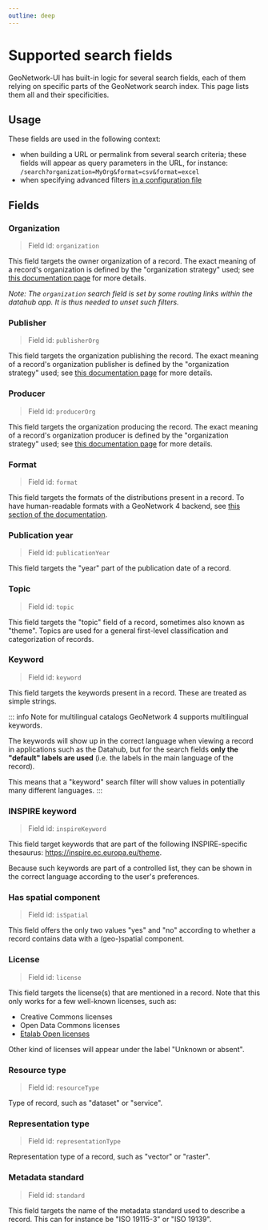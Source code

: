 ```yaml
---
outline: deep
---
```


# Supported search fields

GeoNetwork-UI has built-in logic for several search fields, each of them relying on specific parts of the GeoNetwork search index. This page lists them all and their specificities.

## Usage

These fields are used in the following context:

- when building a URL or permalink from several search criteria; these fields will appear as query parameters in the URL, for instance:  
  `/search?organization=MyOrg&format=csv&format=excel`
- when specifying advanced filters [in a configuration file](../guide/configure.md#search)

## Fields

### Organization

> Field id: `organization`

This field targets the owner organization of a record. The exact meaning of a record's organization is defined by the "organization strategy" used; see [this documentation page](../developers/organizations.md) for more details.

_Note: The `organization` search field is set by some routing links within the datahub app. It is thus needed to unset such filters._

### Publisher

> Field id: `publisherOrg`

This field targets the organization publishing the record. The exact meaning of a record's organization publisher is defined by the "organization strategy" used; see [this documentation page](../developers/organizations.md) for more details.

### Producer

> Field id: `producerOrg`

This field targets the organization producing the record. The exact meaning of a record's organization producer is defined by the "organization strategy" used; see [this documentation page](../developers/organizations.md) for more details.

### Format

> Field id: `format`

This field targets the formats of the distributions present in a record. To have human-readable formats with a GeoNetwork 4 backend, see [this section of the documentation](../guide/deploy.md#enabling-improved-search-fields).

### Publication year

> Field id: `publicationYear`

This field targets the "year" part of the publication date of a record.

### Topic

> Field id: `topic`

This field targets the "topic" field of a record, sometimes also known as "theme". Topics are used for a general first-level classification and categorization of records.

### Keyword

> Field id: `keyword`

This field targets the keywords present in a record. These are treated as simple strings.

::: info Note for multilingual catalogs
GeoNetwork 4 supports multilingual keywords.

The keywords will show up in the correct language when viewing a record in applications such as the Datahub, but for the search fields **only the "default" labels are used** (i.e. the labels in the main language of the record).

This means that a "keyword" search filter will show values in potentially many different languages.
:::

### INSPIRE keyword

> Field id: `inspireKeyword`

This field target keywords that are part of the following INSPIRE-specific thesaurus: https://inspire.ec.europa.eu/theme.

Because such keywords are part of a controlled list, they can be shown in the correct language according to the user's preferences.

### Has spatial component

> Field id: `isSpatial`

This field offers the only two values "yes" and "no" according to whether a record contains data with a (geo-)spatial component.

### License

> Field id: `license`

This field targets the license(s) that are mentioned in a record. Note that this only works for a few well-known licenses, such as:

- Creative Commons licenses
- Open Data Commons licenses
- [Etalab Open licenses](https://www.etalab.gouv.fr/licence-ouverte-open-licence/)

Other kind of licenses will appear under the label "Unknown or absent".

### Resource type

> Field id: `resourceType`

Type of record, such as "dataset" or "service".

### Representation type

> Field id: `representationType`

Representation type of a record, such as "vector" or "raster".

### Metadata standard

> Field id: `standard`

This field targets the name of the metadata standard used to describe a record. This can for instance be "ISO 19115-3" or "ISO 19139".
